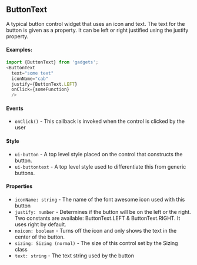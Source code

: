 <a name="module_ButtonText"></a>

## ButtonText
A typical button control widget that uses an icon and text.  Thetext for the button is given as a property.  It can be left orright justified using the justify property.#### Examples:```javascriptimport {ButtonText} from 'gadgets';<ButtonText  text="some text"  iconName="cab"  justify={ButtonText.LEFT}  onClick={someFunction}  />```#### Events- `onClick()` - This callback is invoked when the control is clicked by the user#### Style- `ui-button` - A top level style placed on the control that constructs thebutton.- `ui-buttontext` - A top level style used to differentiate this from genericbuttons.#### Properties- `iconName: string` - The name of the font awesome icon used with this button- `justify: number` - Determines if the button will be on the left or the right.Two constants are available: ButtonText.LEFT & ButtonText.RIGHT.  It uses rightby default.- `noicon: boolean` - Turns off the icon and only shows the text in the centerof the button.- `sizing: Sizing (normal)` - The size of this control set by the Sizing class- `text: string` - The text string used by the button

